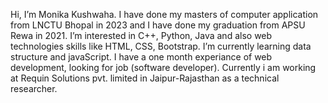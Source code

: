  Hi, I’m Monika Kushwaha. I have done my masters of computer application from LNCTU Bhopal in 2023 and I have done my graduation from APSU Rewa in 2021.
 I’m interested in C++, Python, Java and also web technologies skills like HTML, CSS, Bootstrap.
 I’m currently learning data structure and javaScript.
 I have a one month experiance of web development, looking for job (software developer).
 Currently i am working at Requin Solutions pvt. limited in Jaipur-Rajasthan as a technical researcher.

